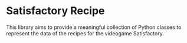# Satisfactory Recipe
This library aims to provide a meaningful collection of Python classes to represent the data of the recipes for the videogame Satisfactory.